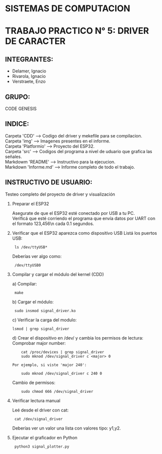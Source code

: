 # **SISTEMAS DE COMPUTACION**
# **TRABAJO PRACTICO N° 5: DRIVER DE CARACTER**

## INTEGRANTES:
- Delamer, Ignacio
- Rivarola, Ignacio
- Verstraete, Enzo

## GRUPO: 
CODE GENESIS

## INDICE:  
Carpeta 'CDD' --> Codigo del driver y mekefile para se compilacion.  
Carpeta 'img' --> Imagenes presentes en el informe.  
Carpeta 'Platformio' --> Proyecto del ESP32.   
Carpeta 'src' --> Codigos del programa a nivel de uduario que grafica las señales.   
Markdowm 'README' --> Instructivo para la ejecucion.  
Markdown 'Informe.md' --> Informe completo de todo el trabajo.  


## INSTRUCTIVO DE USUARIO: 
  
Testeo completo del proyecto de driver y visualización

1. Preparar el ESP32
  
    Asegurate de que el ESP32 esté conectado por USB a tu PC.  
    Verificá que esté corriendo el programa que envía datos por UART con el formato 123,456\n cada 0.1 segundos.  
  
2. Verificar que el ESP32 aparezca como dispositivo USB
    Listá los puertos USB:
  
        ls /dev/ttyUSB*  
  
    Deberías ver algo como:
  
        /dev/ttyUSB0  
  
3. Compilar y cargar el módulo del kernel (CDD)
     
    a) Compilar:

        make  
  
    b) Cargar el módulo:

        sudo insmod signal_driver.ko  
  
    c) Verificar la carga del modulo:

       lsmod | grep signal_driver 
  
    d) Crear el dispositivo en /dev/ y cambia los permisos de lectura:  
       Comprobar major number:
   
           cat /proc/devices | grep signal_driver
           sudo mknod /dev/signal_driver c <major> 0
  
       Por ejemplo, si viste 'major 240':

           sudo mknod /dev/signal_driver c 240 0  
  

      Cambio de permisos:

           sudo chmod 666 /dev/signal_driver 
  
4. Verificar lectura manual
     
    Leé desde el driver con cat:

        cat /dev/signal_driver  
  
    Deberías ver un valor una lista con valores tipo: y1,y2.  
  
5. Ejecutar el graficador en Python  

        python3 signal_plotter.py  

